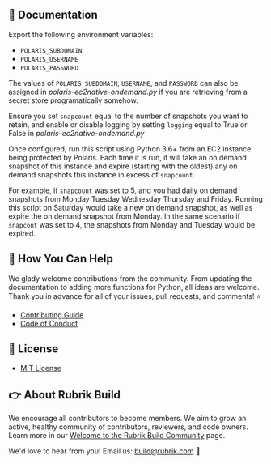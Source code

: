 ## :blue_book: Documentation

Export the following environment variables: 
* `POLARIS_SUBDOMAIN`
* `POLARIS_USERNAME`
* `POLARIS_PASSWORD`

The values of `POLARIS_SUBDOMAIN`, `USERNAME`, and `PASSWORD` can also be assigned in *polaris-ec2native-ondemand.py* if you are retrieving from a secret store programatically somehow.

Ensure you set `snapcount` equal to the number of snapshots you want to retain, and enable or disable logging by setting `logging` equal to True or False in *polaris-ec2native-ondemand.py*

Once configured, run this script using Python 3.6+ from an EC2 instance being protected by Polaris. Each time it is run, it will take an on demand snapshot of this instance and expire (starting with the oldest) any on demand snapshots this instance in excess of `snapcount`. 

For example, if `snapcount` was set to 5, and you had daily on demand snapshots from Monday Tuesday Wednesday Thursday and Friday. Running this script on Saturday would take a new on demand snapshot, as well as expire the on demand snapshot from Monday. In the same scenario if `snapcont` was set to 4, the snapshots from Monday and Tuesday would be expired.

## :muscle: How You Can Help

We glady welcome contributions from the community. From updating the documentation to adding more functions for Python, all ideas are welcome. Thank you in advance for all of your issues, pull requests, and comments! :star:

* [Contributing Guide](CONTRIBUTING.md)
* [Code of Conduct](CODE_OF_CONDUCT.md)

## :pushpin: License

* [MIT License](LICENSE)

## :point_right: About Rubrik Build

We encourage all contributors to become members. We aim to grow an active, healthy community of contributors, reviewers, and code owners. Learn more in our [Welcome to the Rubrik Build Community](https://github.com/rubrikinc/welcome-to-rubrik-build) page.

We'd  love to hear from you! Email us: build@rubrik.com :love_letter:
